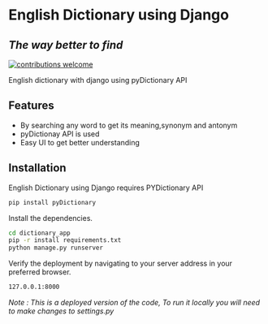 # English Dictionary using Django
## _The way better to find_


[![contributions welcome](https://img.shields.io/badge/contributions-welcome-brightgreen.svg?style=flat)](https://github.com/dwyl/esta/issues)

English dictionary with django using pyDictionary API 


## Features

- By searching any word to get its meaning,synonym and antonym
- pyDictionay API is used 
- Easy UI to get better understanding

## Installation
English Dictionary using Django requires PYDictionary API
```sh
pip install pyDictionary
```
Install the dependencies.

```sh
cd dictionary_app
pip -r install requirements.txt
python manage.py runserver
```

Verify the deployment by navigating to your server address in
your preferred browser.

```sh
127.0.0.1:8000
```

_Note : This is a deployed version of the code, To run it locally you will need to make changes to settings.py_
  

